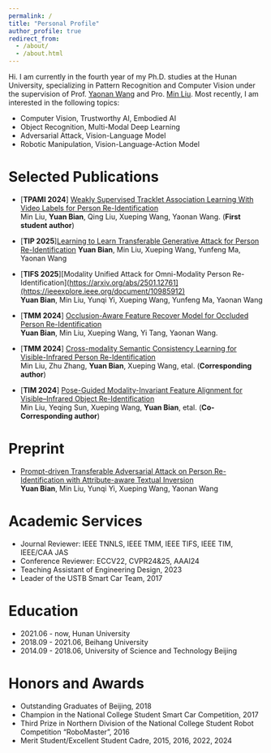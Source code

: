 ```yaml
---
permalink: /
title: "Personal Profile"
author_profile: true
redirect_from: 
  - /about/
  - /about.html
---
```


Hi. I am currently in the fourth year of my Ph.D. studies at the Hunan University, specializing in Pattern Recognition and Computer Vision under the supervision of Prof. [Yaonan Wang](http://eeit.hnu.edu.cn/info/1277/4490.htm) and Pro. [Min Liu](http://eeit.hnu.edu.cn/info/1291/5218.htm). Most recently, I am interested in the following topics:
- Computer Vision, Trustworthy AI, Embodied AI
- Object Recognition, Multi-Modal Deep Learning
- Adversarial Attack, Vision-Language Model
- Robotic Manipulation, Vision-Language-Action Model

Selected Publications
======
- [__TPAMI 2024__] [Weakly Supervised Tracklet Association Learning With Video Labels for Person Re-Identification](https://ieeexplore.ieee.org/abstract/document/10371780)  
  Min Liu, __Yuan Bian__, Qing Liu, Xueping Wang, Yaonan Wang. (__First student author__)

- [__TIP 2025__][Learning to Learn Transferable Generative Attack for Person Re-Identification](https://ieeexplore.ieee.org/document/10964070)
  __Yuan Bian__, Min Liu, Xueping Wang, Yunfeng Ma, Yaonan Wang

- [__TIFS 2025__][Modality Unified Attack for Omni-Modality Person Re-Identification](https://arxiv.org/abs/2501.12761](https://ieeexplore.ieee.org/document/10985912)  
  __Yuan Bian__, Min Liu, Yunqi Yi, Xueping Wang, Yunfeng Ma, Yaonan Wang
  
- [__TMM 2024__] [Occlusion-Aware Feature Recover Model for Occluded Person Re-Identification](https://ieeexplore.ieee.org/document/10314802)  
  __Yuan Bian__,  Min Liu, Xueping Wang, Yi Tang, Yaonan Wang.
  
- [__TMM 2024__] [Cross-modality Semantic Consistency Learning for Visible-Infrared Person Re-Identification](https://ieeexplore.ieee.org/document/10812860)  
  Min Liu, Zhu Zhang, __Yuan Bian__, Xueping Wang, etal. (__Corresponding author__)
  
- [__TIM 2024__] [Pose-Guided Modality-Invariant Feature Alignment for Visible–Infrared Object Re-Identification](https://ieeexplore.ieee.org/document/10490225)  
  Min Liu, Yeqing Sun, Xueping Wang, __Yuan Bian__, etal. (__Co-Corresponding author__)

Preprint
======
  


- [Prompt-driven Transferable Adversarial Attack on Person Re-Identification with Attribute-aware Textual Inversion](https://arxiv.org/abs/2502.19697)  
  __Yuan Bian__, Min Liu, Yunqi Yi, Xueping Wang, Yaonan Wang

Academic Services
======
- Journal Reviewer: IEEE TNNLS, IEEE TMM, IEEE TIFS, IEEE TIM, IEEE/CAA JAS
- Conference Reviewer: ECCV22, CVPR24&25, AAAI24
- Teaching Assistant of Engineering Design, 2023
- Leader of the USTB Smart Car Team, 2017
  
Education
======
- 2021.06 - now, Hunan University
- 2018.09 - 2021.06, Beihang University
- 2014.09 - 2018.06, University of Science and Technology Beijing

Honors and Awards
======
- Outstanding Graduates of Beijing, 2018
- Champion in the National College Student Smart Car Competition, 2017
- Third Prize in Northern Division of the National College Student Robot Competition “RoboMaster”, 2016
- Merit Student/Excellent Student Cadre, 2015, 2016, 2022, 2024
